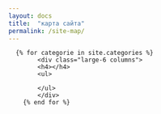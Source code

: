```yaml
---
layout: docs
title:  "карта сайта"
permalink: /site-map/
---
```

      {% for categorie in site.categories %}
            <div class="large-6 columns">
            <h4></h4>
            <ul>

            </ul>
            </div>
        {% end for %}
